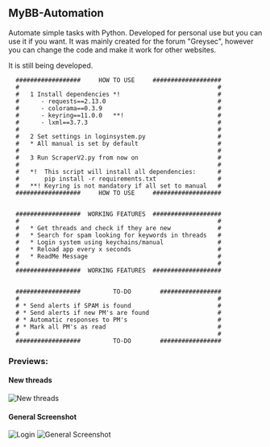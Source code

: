 ## MyBB-Automation
Automate simple tasks with Python. Developed for personal use but you can use it if you want.
It was mainly created for the forum "Greysec", however you can change the code and make it work for other websites.

It is still being developed.

      ##################     HOW TO USE     ###################
      #                                                       #
      #   1 Install dependencies *!                           #
      #      - requests==2.13.0                               #
      #      - colorama==0.3.9                                #
      #      - keyring==11.0.0   **!                          #
      #      - lxml==3.7.3                                    #
      #                                                       #
      #   2 Set settings in loginsystem.py                    #
      #   * All manual is set by default                      #
      #                                                       #
      #   3 Run ScraperV2.py from now on                      #
      #                                                       #
      #   *!  This script will install all dependencies:      #
      #       pip install -r requirements.txt                 #
      #   **! Keyring is not mandatory if all set to manual   #
      ##################     HOW TO USE     ###################


      ##################  WORKING FEATURES  ###################
      #                                                       #
      #   * Get threads and check if they are new             #
      #   * Search for spam looking for keywords in threads   #
      #   * Login system using keychains/manual               #
      #   * Reload app every x seconds                        #
      #   * ReadMe Message                                    #
      #                                                       #
      ##################  WORKING FEATURES  ###################


      ##################         TO-DO        #################
      #                                                       #
      # * Send alerts if SPAM is found                        #
      # * Send alerts if new PM's are found                   #
      # * Automatic responses to PM's                         #
      # * Mark all PM's as read                               #   
      #                                                       #
      ##################         TO-DO        #################


### Previews:

#### New threads

![New threads](https://i.imgur.com/8w5LRaR.png)

#### General Screenshot
![Login](https://i.imgur.com/oxZG6CG.png)
![General Screenshot](https://i.imgur.com/NiGUF4X.png)
